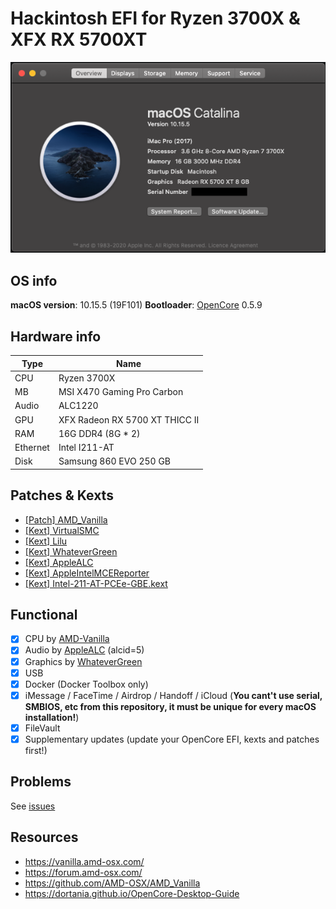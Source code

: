 # Hackintosh EFI for Ryzen 3700X &amp; XFX RX 5700XT

![Screenshot](/images/about.png)

## OS info
**macOS version**: 10.15.5 (19F101)
**Bootloader**: [OpenCore](https://github.com/acidanthera/OpenCorePkg) 0.5.9

## Hardware info

| Type                 | Name                              |
|----------------------|-----------------------------------|
| CPU                  | Ryzen 3700X                       |
| MB                   | MSI X470 Gaming Pro Carbon        |
| Audio                | ALC1220                           |
| GPU                  | XFX Radeon RX 5700 XT THICC II    |
| RAM                  | 16G DDR4 (8G * 2)                 |
| Ethernet             | Intel I211-AT                     |
| Disk                 | Samsung 860 EVO 250 GB            |

## Patches & Kexts
 - [[Patch] AMD_Vanilla](https://github.com/AMD-OSX/AMD_Vanilla)
 - [[Kext] VirtualSMC](https://github.com/acidanthera/VirtualSMC)
 - [[Kext] Lilu](https://github.com/acidanthera/Lilu)
 - [[Kext] WhateverGreen](https://github.com/acidanthera/WhateverGreen)
 - [[Kext] AppleALC](https://github.com/acidanthera/AppleALC)
 - [[Kext] AppleIntelMCEReporter](https://github.com/AMD-OSX/AMD_Vanilla/blob/master/Extra/AppleMCEReporterDisabler.kext.zip)
 - [[Kext] Intel-211-AT-PCEe-GBE.kext](https://www.tonymacx86.com/threads/how-to-build-your-own-imac-pro-successful-build-extended-guide.229353/page-109#post-1618005)

## Functional

- [x] CPU by [AMD-Vanilla](https://github.com/AMD-OSX/AMD_Vanilla)
- [x] Audio by [AppleALC](https://github.com/acidanthera/AppleALC) (alcid=5)
- [x] Graphics by [WhateverGreen](https://github.com/acidanthera/WhateverGreen)
- [x] USB
- [x] Docker (Docker Toolbox only)
- [x] iMessage / FaceTime / Airdrop / Handoff / iCloud (**You cant't use serial, SMBIOS, etc from this repository, it must be unique for every macOS installation!**)
- [x] FileVault
- [x] Supplementary updates (update your OpenCore EFI, kexts and patches first!)
 
## Problems
See [issues](https://github.com/MaximumQuiet/ryzentosh/issues)

## Resources
- https://vanilla.amd-osx.com/
- https://forum.amd-osx.com/
- https://github.com/AMD-OSX/AMD_Vanilla
- https://dortania.github.io/OpenCore-Desktop-Guide 

